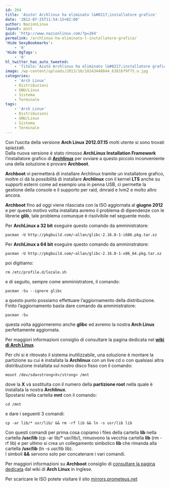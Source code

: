 ```yaml
---
id: 264
title: 'Aiuto! Archlinux ha eliminato l&#8217;installatore grafico'
date: '2012-07-25T11:54:15+02:00'
author: NazionLinux
layout: post
guid: 'http://www.nazionlinux.com/?p=264'
permalink: /archlinux-ha-eliminato-l-installatore-grafico/
'Hide SexyBookmarks':
    - '0'
'Hide OgTags':
    - '0'
hl_twitter_has_auto_tweeted:
    - 'Titolo: Aiuto Archlinux ha eliminato l&#8217;installatore grafico, Articolo: http://www.nazionlinux.com/?p=264'
image: /wp-content/uploads/2013/10/10243448844_63816f9f75_o.jpg
categories:
    - 'Arch Linux'
    - Distribuzioni
    - GNU/Linux
    - Sistema
    - Terminale
tags:
    - 'Arch Linux'
    - Distribuzioni
    - GNU/Linux
    - Sistema
    - Terminale
---
```


Con l’uscita della versione **Arch Linux 2012.07.15** molti utente si sono trovati spiazzati.  
Dalla nuova versione è stato rimosso **ArchLinux Installation Framework** l’installatore grafico di **[Archlinux](http://www.archlinux.it/ "Archlinux")** per ovviare a questo piccolo inconveniente una della soluzione è provare **Archboot**.

**Archboot** vi permetterà di installare Archlinux tramite un installatore grafico, inoltre ci dà la possibilità di installare **Archlinux** con il kernel **LTS** anche su supporti esterni come ad esempio una in penna USB, ci permette la gestione della console e il supporto per raid, dmraid e lvm2 e molto altro ancora.

**Archboot** fino ad oggi viene rilasciata con la ISO aggiornata al **giugno 2012** e per questo motivo volta installata avremo il problema di dipendenze con le librerie **glib**, tale problema comunque è risolvibile nel seguente modo.

Per **ArchLinux a 32 bit** eseguire questo comando da amministratore:

`pacman -U http://pkgbuild.com/~allan/glibc-2.16.0-1-i686.pkg.tar.xz`

Per **ArchLinux a 64 bit** eseguire questo comando da amministratore:

`pacman -U http://pkgbuild.com/~allan/glibc-2.16.0-1-x86_64.pkg.tar.xz`

poi digitiamo:

`rm /etc/profile.d/locale.sh`

e di seguito, sempre come amministratore, il comando:

`pacman -Su --ignore glibc`

a questo punto possiamo effettuare l’aggiornamento della distribuzione.  
Finito l’aggiornamento basta dare comando da amministratore:

`pacman -Su`

questa volta aggiorneremo anche **glibc** ed avremo la nostra **Arch Linux** perfettamente aggiornata.

Per maggiori informazioni consiglio di consultare la pagina dedicata nel **[wiki di Arch Linux](https://wiki.archlinux.org/index.php/DeveloperWiki:usrlib)**.

Per chi si è ritrovato il sistema inutilizzabile, una soluzione è montare la partizione su cui è installata la **Archlinux** con un live cd o con qualsiasi altra distribuzione installata sul nostro disco fisso con il comando:

`mount /dev/sda<strong>X</strong> /mnt`

dove la **X** và sostituita con il numero della **partizione root** nella quale è installata la nostra **Archlinux**.  
Spostarsi nella cartella **mnt** con il comando:

`cd /mnt`

e dare i seguenti 3 comandi:

`cp -ar lib/* usr/lib/ && rm -rf lib && ln -s usr/lib lib`

Con questi comandi per prima cosa copiamo i files della cartella **lib** nella cartella **/usr/lib** (cp -ar lib/\* usr/lib/), rimuovono la vecchia cartella **lib** (rm -rf lib) e per ultimo si crea un collegamento simbolico **lib** che rimanda alla cartella **/usr/lib** (ln -s usr/lib lib).  
I simboli **&amp;&amp;** servono solo per concatenare i vari comandi.

Per maggiori informazioni su **Archboot** consiglio di [consultare la pagina dedicata](https://wiki.archlinux.org/index.php/Archboot) dal wiki di **Arch Linux** in inglese.

Per scaricare le ISO potete visitare il sito [mirrors.prometeus.net](http://mirrors.prometeus.net/archlinux/iso/archboot/2012.06/)